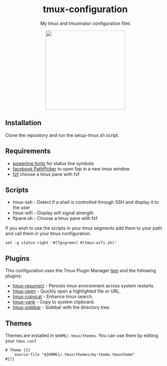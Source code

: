 <div align="center">

# tmux-configuration
My tmux and tmuxinator configuration files

<img src="http://icons.iconarchive.com/icons/alecive/flatwoken/512/Apps-Terminator-icon.png" height="250px" width="250px">

</div>

## Installation
Clone the repository and run the setup-tmux.sh script.

## Requirements
- [powerline fonts](https://github.com/powerline/fonts) for status line symbols
- [facebook PathPicker](https://github.com/facebook/PathPicker) to open fpp in a new tmux window
- [fzf](https://github.com/junegunn/fzf) choose a tmux pane with fzf

## Scripts
- tmux-ssh - Detect if a shell is controlled through SSH and display it to the user
- tmux-wifi - Display wifi signal strength
- ftpane.sh - Choose a tmux pane with fzf

If you wish to use the scripts in your tmux segments add them to your path and call them in your tmux configuration.
```
set -g status-right '#[fg=green] #(tmux-wifi.sh)'
```

## Plugins
This configuration uses the Tmux Plugin Manager [tpm](https://github.com/tmux-plugins/tpm)
and the following plugins:

- [tmux-resurrect](https://github.com/tmux-plugins/tmux-resurrect) - Persists tmux environment across system restarts.
- [tmux-open](https://github.com/tmux-plugins/tmux-open) - Quickly open a highlighted file or URL.
- [tmux-copycat](https://github.com/tmux-plugins/tmux-copycat) - Enhance tmux search.
- [tmux-yank](https://github.com/tmux-plugins/tmux-yank) - Copy to system clipboard.
- [tmux-sidebar](https://github.com/tmux-plugins/tmux-sidebar) - Sidebar with the directory tree.

## Themes
Themes are installed in `$HOME/.tmux/themes`. You can use them by editing your `tmux.conf`
```
# Theme {{{
    source-file "${HOME}/.tmux/themes/my-theme.tmuxtheme"
#}}}
```
